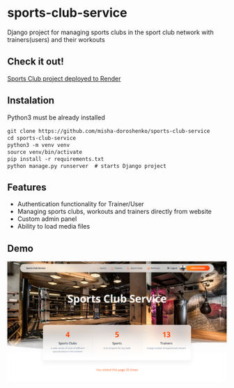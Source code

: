 # sports-club-service

Django project for managing sports clubs in the sport club network with trainers(users) and their workouts

## Check it out!
[Sports Club project deployed to Render](https://sports-club-service.onrender.com/)


## Instalation

Python3 must be already installed

```shell
git clone https://github.com/misha-doroshenko/sports-club-service
cd sports-club-service
python3 -m venv venv
source venv/bin/activate
pip install -r requirements.txt
python manage.py runserver  # starts Django project
```

## Features

* Authentication functionality for Trainer/User
* Managing sports clubs, workouts and trainers directly from website
* Custom admin panel
* Ability to load media files

## Demo

![Website Interface](demo.png)